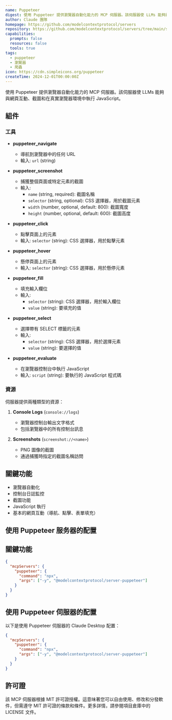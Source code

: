 ```yaml
---
name: Puppeteer
digest: 使用 Puppeteer 提供瀏覽器自動化能力的 MCP 伺服器。該伺服器使 LLMs 能夠與網頁互動、截圖和在真實瀏覽器環境中執行 JavaScript。
author: Claude 團隊
homepage: https://github.com/modelcontextprotocol/servers
repository: https://github.com/modelcontextprotocol/servers/tree/main/src/puppeteer
capabilities:
  prompts: false
  resources: false
  tools: true
tags:
  - puppeteer
  - 瀏覽器
  - 爬蟲
icon: https://cdn.simpleicons.org/puppeteer
createTime: 2024-12-01T00:00:00Z
---
```


使用 Puppeteer 提供瀏覽器自動化能力的 MCP 伺服器。該伺服器使 LLMs 能夠與網頁互動、截圖和在真實瀏覽器環境中執行 JavaScript。

## 組件

### 工具

- **puppeteer_navigate**

  - 導航到瀏覽器中的任何 URL
  - 輸入: `url` (string)

- **puppeteer_screenshot**

  - 捕獲整個頁面或特定元素的截圖
  - 輸入:
    - `name` (string, required): 截圖名稱
    - `selector` (string, optional): CSS 選擇器，用於截圖元素
    - `width` (number, optional, default: 800): 截圖寬度
    - `height` (number, optional, default: 600): 截圖高度

- **puppeteer_click**

  - 點擊頁面上的元素
  - 輸入: `selector` (string): CSS 選擇器，用於點擊元素

- **puppeteer_hover**

  - 懸停頁面上的元素
  - 輸入: `selector` (string): CSS 選擇器，用於懸停元素

- **puppeteer_fill**

  - 填充輸入欄位
  - 輸入:
    - `selector` (string): CSS 選擇器，用於輸入欄位
    - `value` (string): 要填充的值

- **puppeteer_select**

  - 選擇帶有 SELECT 標籤的元素
  - 輸入:
    - `selector` (string): CSS 選擇器，用於選擇元素
    - `value` (string): 要選擇的值

- **puppeteer_evaluate**

  - 在瀏覽器控制台中執行 JavaScript
  - 輸入: `script` (string): 要執行的 JavaScript 程式碼

### 資源

伺服器提供兩種類型的資源：

1. **Console Logs** (`console://logs`)

   - 瀏覽器控制台輸出文字格式
   - 包括瀏覽器中的所有控制台訊息

2. **Screenshots** (`screenshot://<name>`)
   - PNG 圖像的截圖
   - 通過捕獲時指定的截圖名稱訪問

## 關鍵功能

- 瀏覽器自動化
- 控制台日誌監控
- 截圖功能
- JavaScript 執行
- 基本的網頁互動（導航、點擊、表單填充）

## 使用 Puppeteer 服务器的配置

## 關鍵功能

```json
{
  "mcpServers": {
    "puppeteer": {
      "command": "npx",
      "args": ["-y", "@modelcontextprotocol/server-puppeteer"]
    }
  }
}
```

## 使用 Puppeteer 伺服器的配置

以下是使用 Puppeteer 伺服器的 Claude Desktop 配置：

```json
{
  "mcpServers": {
    "puppeteer": {
      "command": "npx",
      "args": ["-y", "@modelcontextprotocol/server-puppeteer"]
    }
  }
}
```

## 許可證

該 MCP 伺服器根據 MIT 許可證授權。這意味著您可以自由使用、修改和分發軟件，但需遵守 MIT 許可證的條款和條件。更多詳情，請參閱項目倉庫中的 LICENSE 文件。
